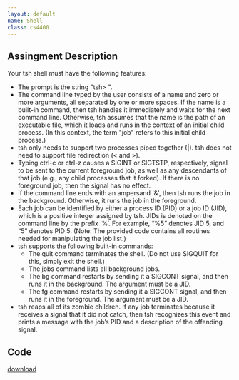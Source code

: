 ```yaml
---
layout: default
name: Shell
class: cs4400
---
```

## Assingment Description
Your tsh shell must have the following features:
- The prompt is the string "tsh> ".
- The command line typed by the user consists of a name and zero or more arguments, all separated by one or more spaces.  If the name is a built-in command, then tsh handles it immediately and waits for the next command line.  Otherwise, tsh assumes that the name is the path of an executable file, which it loads and runs in the context of an initial child process.  (In this context, the term "job" refers to this initial child process.)
- tsh only needs to support two processes piped together (|).  tsh does not need to support file redirection (< and >).
- Typing ctrl-c or ctrl-z causes a SIGINT or SIGTSTP, respectively, signal to be sent to the current foreground job, as well as any descendants of that job (e.g., any child processes that it forked).  If there is no foreground job, then the signal has no effect.
- If the command line ends with an ampersand '&', then tsh runs the job in the background.  Otherwise, it runs the job in the foreground.
- Each job can be identified by either a process ID (PID) or a job ID (JID), which is a positive integer assigned by tsh.  JIDs is denoted on the command line by the prefix ‘%’.  For example, “%5” denotes JID 5, and “5” denotes PID 5.  (Note: The provided code contains all routines needed for manipulating the job list.)
- tsh supports the following built-in commands:
    - The quit command terminates the shell.  (Do not use SIGQUIT for this, simply exit the shell.)
    - The jobs command lists all background jobs.
    - The bg <job> command restarts <job> by sending it a SIGCONT signal, and then runs it in the background.  The <job> argument must be a JID.
    - The fg <job> command restarts <job> by sending it a SIGCONT signal, and then runs it in the foreground.  The <job> argument must be a JID.
- tsh reaps all of its zombie children.  If any job terminates because it receives a signal that it did not catch, then tsh recognizes this event and prints a message with the job’s PID and a description of the offending signal.
## Code
[download](/cs4400/files/shell.zip)

